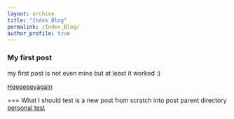 ```yaml
---
layout: archive
title: "Index Blog"
permalink: /Index_Blog/
author_profile: true
---
```

### My first post

my first post is not even mine but at least it worked :) 

[Heeeeeeyagain](../_posts/2014-08-14-blog-post-3.md)

===
What I should test is a new post from scratch into post parent directory
[personal test](../_posts/2023-10-08-Test.md)
